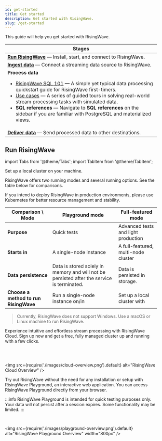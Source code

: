 ```yaml
---
id: get-started
title: Get started
description: Get started with RisingWave.
slug: /get-started
---
```

<head>
  <link rel="canonical" href="https://docs.risingwave.com/docs/current/get-started/" />
</head>

This guide will help you get started with RisingWave.

|Stages |
|---|
|[**Run RisingWave**](#run-risingwave) — Install, start, and connect to RisingWave.|
|[**Ingest data**](/sql/commands/sql-create-source.md) — Connect a streaming data source to RisingWave.|
|**Process data** <ul><li>[RisingWave SQL 101](risingwave-sql-101.md) — A simple yet typical data processing quickstart guide for RisingWave first-timers.</li><li>[Use cases](/tutorials/real-time-ad-performance-analysis.md) — A series of guided tours in solving real-world stream processing tasks with simulated data.</li><li>**SQL references** — Navigate to **SQL references** on the sidebar if you are familiar with PostgreSQL and materialized views.</li></ul>|
|[**Deliver data**](/sql/commands/sql-create-sink.md) — Send processed data to other destinations.|


## Run RisingWave

import Tabs from '@theme/Tabs';
import TabItem from '@theme/TabItem';

<Tabs queryString="method">

<TabItem value="local" label="Run locally">

Set up a local cluster on your machine.

RisingWave offers two running modes and several running options. See the table below for comparisons.

If you intend to deploy RisingWave in production environments, please use Kubernetes for better resource management and stability.

|Comparison \ Mode|Playground mode|Full-featured mode|
|---|---|---|
|**Purpose**|Quick tests|Advanced tests and light production|
|**Starts in**|A single-node instance|A full-featured, multi-node cluster|
|**Data persistence**|Data is stored solely in memory and will not be persisted after the service is terminated.|Data is persisted in storage.|
|**Choose a method to run RisingWave**|Run a single-node instance on/in<br /><lightButton text="Host machine" doc="risingwave-local"/><lightButton text="Docker" doc="risingwave-docker-image"/>|Set up a local cluster with<br /><lightButton text="Docker Compose" doc="risingwave-docker-compose"/><lightButton text="Kubernetes" doc="risingwave-kubernetes"/>|

> Currently, RisingWave does not support Windows. Use a macOS or Linux machine to run RisingWave.

</TabItem>

<TabItem value="cloud" label="Run in cloud">

Experience intuitive and effortless stream processing with RisingWave Cloud. Sign up now and get a free, fully managed cluster up and running with a few clicks.

<defaultButton text="Sign up for RisingWave Cloud" url="https://cloud.risingwave.com/auth/signup/"/><lightButton text="Learn more" cloud="intro"/><lightButton text="FAQ" cloud="faq"/>

<br/>
<br/>

<img
  src={require('./images/cloud-overview.png').default}
  alt="RisingWave Cloud Overview"
/>

</TabItem>

<TabItem value="playground" label="Try from browser">

Try out RisingWave without the need for any installation or setup with RisingWave Playground, an interactive web application. You can access RisingWave Playground directly from your browser.

:::info
RisingWave Playground is intended for quick testing purposes only. Your data will not persist after a session expires. Some functionality may be limited.
:::

<defaultButton text="RisingWave Playground" url="https://playground.risingwave.dev" block/>

<br/>

<img
  src={require('./images/playground-overview.png').default}
  alt="RisingWave Playground Overview"
  width="800px"
/>

</TabItem>

</Tabs>




